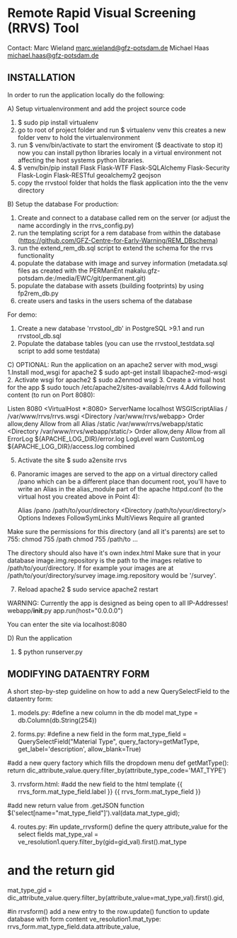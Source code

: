 
Remote Rapid Visual Screening (RRVS) Tool
=========================================

Contact: Marc Wieland marc.wieland@gfz-potsdam.de
         Michael Haas michael.haas@gfz-potsdam.de


INSTALLATION
------------

In order to run the application locally do the following:

A) Setup virtualenvironment and add the project source code
1. $ sudo pip install virtualenv
2. go to root of project folder and run $ virtualenv venv
   this creates a new folder venv to hold the virtualenvironment
3. run $ venv/bin/activate to start the enviroment ($ deactivate to stop it)
   now you can install python libraries localy in a virtual environment 
   not affecting the host systems python libraries.
4. $ venv/bin/pip install Flask Flask-WTF Flask-SQLAlchemy Flask-Security Flask-Login Flask-RESTful geoalchemy2 geojson
5. copy the rrvstool folder that holds the flask application into the the venv directory

B) Setup the database
For production:
1. Create and connect to a database called rem on the server (or adjust the name accordingly in the rrvs_config.py)
2. run the templating script for a rem database from within the database (https://github.com/GFZ-Centre-for-Early-Warning/REM_DBschema)
3. run the extend_rem_db.sql script to extend the schema for the rrvs functionality
4. populate the database with image and survey information (metadata.sql files as created with the PERManEnt makalu.gfz-potsdam.de:/media/EWC/git/permanent.git)
5. populate the database with assets (building footprints) by using fp2rem_db.py
6. create users and tasks in the users schema of the database

For demo:
1. Create a new database 'rrvstool_db' in PostgreSQL >9.1
   and run rrvstool_db.sql
2. Populate the database tables (you can use the rrvstool_testdata.sql script to add some testdata)

C) OPTIONAL: Run the application on an apache2 server with mod_wsgi
1.Install mod_wsgi for apache2
  $ sudo apt-get install libapache2-mod-wsgi
2. Activate wsgi for apache2
  $ sudo a2enmod wsgi
3. Create a virtual host for the app
  $ sudo touch /etc/apache2/sites-available/rrvs
4.Add following content (to run on Port 8080):

Listen 8080
<VirtualHost *:8080>
        ServerName localhost
        WSGIScriptAlias / /var/www/rrvs/rrvs.wsgi
        <Directory /var/www/rrvs/webapp>
            Order allow,deny
            Allow from all
        </Directory>
        Alias /static /var/www/rrvs/webapp/static
        <Directory /var/www/rrvs/webapp/static/>
            Order allow,deny
            Allow from all
        </Directory>
        ErrorLog ${APACHE_LOG_DIR}/error.log
        LogLevel warn
        CustomLog ${APACHE_LOG_DIR}/access.log combined
</VirtualHost>

5. Activate the site
  $ sudo a2ensite rrvs

6. Panoramic images are served to the app on a virtual directory called /pano which can be a different place than document root, you'll have to write an Alias in the alias_module part of the apache httpd.conf (to the virtual host you created above in Point 4):

    Alias /pano /path/to/your/directory
    <Directory /path/to/your/directory/>
        Options Indexes FollowSymLinks MultiViews
        Require all granted
    </Directory>

Make sure the permissions for this directory (and all it's parents) are set to 755:
chmod 755 /path
chmod 755 /path/to 
...

The directory should also have it's own index.html
Make sure that in your database image.img.repository is the path to the images relative to /path/to/your/directory. If for example your
images are at /path/to/your/directory/survey image.img.repository would be '/survey'.

7. Reload apache2
$ sudo service apache2 restart

WARNING: Currently the app is designed as being open to all IP-Addresses!
webapp/__init__.py app.run(host="0.0.0.0")

You can enter the site via localhost:8080

D) Run the application
1. $ python runserver.py


MODIFYING DATAENTRY FORM
------------------------

A short step-by-step guideline on how to add a new QuerySelectField to the dataentry form:

1. models.py: 
#define a new column in the db model
mat_type = db.Column(db.String(254))

2. forms.py: 
#define a new field in the form
mat_type_field = QuerySelectField("Material Type", query_factory=getMatType, get_label='description', allow_blank=True)
			 
#add a new query factory which fills the dropdown menu
def getMatType(): 
	return dic_attribute_value.query.filter_by(attribute_type_code='MAT_TYPE') 

3. rrvsform.html: 
#add the new field to the html template
{{ rrvs_form.mat_type_field.label }}
{{ rrvs_form.mat_type_field }}
			 
#add new return value from .getJSON function
$('select[name="mat_type_field"]').val(data.mat_type_gid);

4. routes.py:
#in update_rrvsform() define the query attribute_value for the select fields
mat_type_val = ve_resolution1.query.filter_by(gid=gid_val).first().mat_type

# and the return gid
mat_type_gid = dic_attribute_value.query.filter_by(attribute_value=mat_type_val).first().gid,

#in rrvsform() add a new entry to the row.update() function to update database with form content
ve_resolution1.mat_type: rrvs_form.mat_type_field.data.attribute_value,
